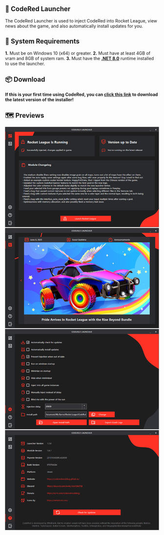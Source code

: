## 🚀 CodeRed Launcher
The CodeRed Launcher is used to inject CodeRed into Rocket League, view news about the game, and also automatically install updates for you.

## 📌 System Requirements
**1.** Must be on Windows 10 (x64) or greater.
**2.** Must have at least 4GB of vram and 8GB of system ram.
**3.** Must have the [**.NET 8.0**](<https://dotnet.microsoft.com/en-us/download/dotnet/8.0>) runtime installed to use the launcher.

## 📦 Download
#### If this is your first time using CodeRed, you can [click this link](https://github.com/CodeRedModding/CodeRed-Launcher/releases/latest/download/CodeRedLauncher.zip) to download the latest version of the installer!

## 🗺️ Previews

![](Previews/Dashboard.png?raw=true)
![](Previews/News.png?raw=true)
![](Previews/Settings.png?raw=true)
![](Previews/About.png?raw=true)
